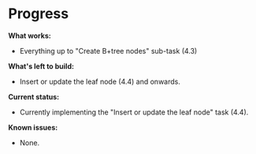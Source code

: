 # Progress

**What works:**

- Everything up to "Create B+tree nodes" sub-task (4.3)

**What's left to build:**

- Insert or update the leaf node (4.4) and onwards.

**Current status:**

- Currently implementing the "Insert or update the leaf node" task (4.4).

**Known issues:**

- None.
